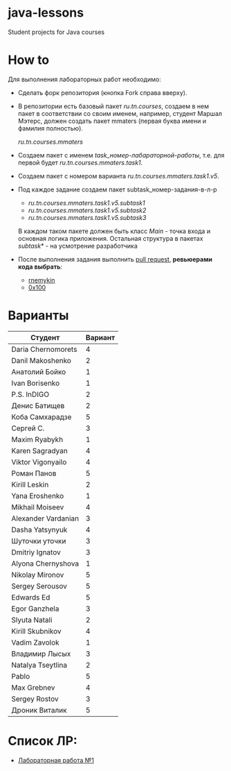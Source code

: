 # java-lessons
Student projects for Java courses

# How to

Для выполнения лабораторных работ необходимо:
- Сделать форк репозитория (кнопка Fork справа вверху).
- В репозитории есть базовый пакет *ru.tn.courses*, создаем в нем пакет в соответствии со своим именем,
например, студент Маршал Мэтерс, должен создать пакет mmaters (первая буква имени и фамилия полностью).

    *ru.tn.courses.mmaters*

- Создаем пакет c именем *task_номер-лабараторной-работы*, т.е. для первой будет
*ru.tn.courses.mmaters.task1*.
- Cоздаем пакет с номером варианта
*ru.tn.courses.mmaters.task1.v5*.
- Под каждое задание создаем пакет subtask_номер-задания-в-л-р
    - *ru.tn.courses.mmaters.task1.v5.subtask1*
    - *ru.tn.courses.mmaters.task1.v5.subtask2*
    - *ru.tn.courses.mmaters.task1.v5.subtask3*

    В каждом таком пакете должен быть класс *Main* - точка входа и основная логика приложения.
Остальная структура в пакетах *subtask** - на усмотрение разработчика
- После выполнения задания выполнить [pull request](https://github.com/0x100/java-lessons/compare), **ревьюерами кода выбрать**:
    - [rnemykin](https://github.com/rnemykin)
    - [0x100](https://github.com/0x100)

# Варианты
| Студент | Вариант |
| ------ | ------ |
| Daria Chernomorets  | 4 |
| Danil Makoshenko    | 2 |
| Анатолий Бойко      | 1 |
| Ivan Borisenko      | 1 |
| P.S. InDIGO         | 2 |
| Денис Батищев       | 2 |
| Коба Самхарадзе     | 5 |
| Сергей С.           | 3 |
| Maxim Ryabykh       | 1 |
| Karen Sagradyan     | 4 |
| Viktor Vigonyailo   | 4 |
| Роман Панов         | 5 |
| Kirill Leskin       | 2 |
| Yana Eroshenko      | 1 |
| Mikhail Moiseev     | 4 |
| Alexander Vardanian | 3 |
| Dasha Yatsynyuk     | 4 |
| Шуточки уточки      | 3 |
| Dmitriy Ignatov     | 3 |
| Alyona Chernyshova  | 1 |
| Nikolay Mironov     | 5 |
| Sergey Serousov     | 5 |
| Edwards Ed          | 5 |
| Egor Ganzhela       | 3 |
| Slyuta Natali       | 2 |
| Kirill Skubnikov    | 4 |
| Vadim Zavolok       | 1 |
| Владимир Лысых      | 3 |
| Natalya Tseytlina   | 2 |
| Pablo               | 5 |
| Max Grebnev         | 4 |
| Sergey Rostov       | 3 |
| Дроник Виталик      | 5 |

# Список ЛР:
- [Лабораторная работа №1](https://github.com/0x100/java-lessons/wiki/task1)
